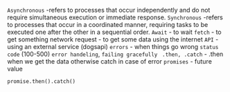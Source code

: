 `Asynchronous` -refers to processes that occur independently and do not require simultaneous execution or immediate response.
`Synchronous` -refers to processes that occur in a coordinated manner, requiring tasks to be executed one after the other in a sequential order.
`Await` - to wait 
`fetch` - to get something network request - to get some data using the internet 
`API` - using an external service (dogsapi) 
`errors` - when things go wrong 
`status code` (100-500) 
`error handeling`, `failing gracefully `
`.then, .catch` - .then when we get the data otherwise catch in case of error 
`promises` - future value

`promise.then().catch()`